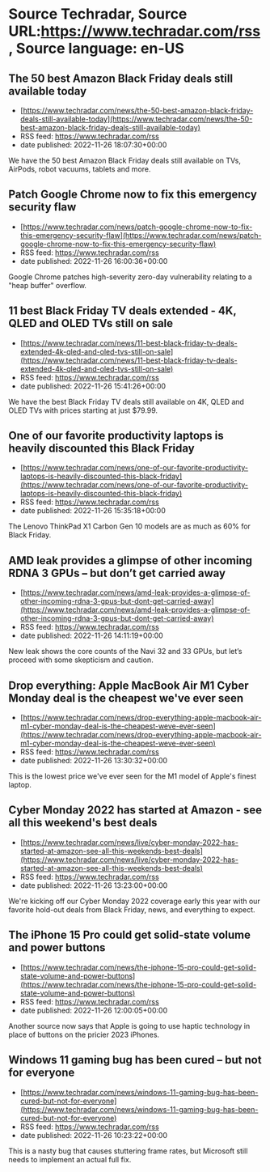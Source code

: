# Source Techradar, Source URL:https://www.techradar.com/rss, Source language: en-US

## The 50 best Amazon Black Friday deals still available today
 - [https://www.techradar.com/news/the-50-best-amazon-black-friday-deals-still-available-today](https://www.techradar.com/news/the-50-best-amazon-black-friday-deals-still-available-today)
 - RSS feed: https://www.techradar.com/rss
 - date published: 2022-11-26 18:07:30+00:00

We have the 50 best Amazon Black Friday deals still available on TVs, AirPods, robot vacuums, tablets and more.

## Patch Google Chrome now to fix this emergency security flaw
 - [https://www.techradar.com/news/patch-google-chrome-now-to-fix-this-emergency-security-flaw](https://www.techradar.com/news/patch-google-chrome-now-to-fix-this-emergency-security-flaw)
 - RSS feed: https://www.techradar.com/rss
 - date published: 2022-11-26 16:00:36+00:00

Google Chrome patches high-severity zero-day vulnerability relating to a "heap buffer" overflow.

## 11 best Black Friday TV deals extended - 4K, QLED and OLED TVs still on sale
 - [https://www.techradar.com/news/11-best-black-friday-tv-deals-extended-4k-qled-and-oled-tvs-still-on-sale](https://www.techradar.com/news/11-best-black-friday-tv-deals-extended-4k-qled-and-oled-tvs-still-on-sale)
 - RSS feed: https://www.techradar.com/rss
 - date published: 2022-11-26 15:41:26+00:00

We have the best Black Friday TV deals still available on 4K, QLED and OLED TVs with prices starting at just $79.99.

## One of our favorite productivity laptops is heavily discounted this Black Friday
 - [https://www.techradar.com/news/one-of-our-favorite-productivity-laptops-is-heavily-discounted-this-black-friday](https://www.techradar.com/news/one-of-our-favorite-productivity-laptops-is-heavily-discounted-this-black-friday)
 - RSS feed: https://www.techradar.com/rss
 - date published: 2022-11-26 15:35:18+00:00

The Lenovo ThinkPad X1 Carbon Gen 10 models are as much as 60% for Black Friday.

## AMD leak provides a glimpse of other incoming RDNA 3 GPUs – but don’t get carried away
 - [https://www.techradar.com/news/amd-leak-provides-a-glimpse-of-other-incoming-rdna-3-gpus-but-dont-get-carried-away](https://www.techradar.com/news/amd-leak-provides-a-glimpse-of-other-incoming-rdna-3-gpus-but-dont-get-carried-away)
 - RSS feed: https://www.techradar.com/rss
 - date published: 2022-11-26 14:11:19+00:00

New leak shows the core counts of the Navi 32 and 33 GPUs, but let’s proceed with some skepticism and caution.

## Drop everything: Apple MacBook Air M1 Cyber Monday deal is the cheapest we've ever seen
 - [https://www.techradar.com/news/drop-everything-apple-macbook-air-m1-cyber-monday-deal-is-the-cheapest-weve-ever-seen](https://www.techradar.com/news/drop-everything-apple-macbook-air-m1-cyber-monday-deal-is-the-cheapest-weve-ever-seen)
 - RSS feed: https://www.techradar.com/rss
 - date published: 2022-11-26 13:30:32+00:00

This is the lowest price we've ever seen for the M1 model of Apple's finest laptop.

## Cyber Monday 2022 has started at Amazon - see all this weekend's best deals
 - [https://www.techradar.com/news/live/cyber-monday-2022-has-started-at-amazon-see-all-this-weekends-best-deals](https://www.techradar.com/news/live/cyber-monday-2022-has-started-at-amazon-see-all-this-weekends-best-deals)
 - RSS feed: https://www.techradar.com/rss
 - date published: 2022-11-26 13:23:00+00:00

We're kicking off our Cyber Monday 2022 coverage early this year with our favorite hold-out deals from Black Friday, news, and everything to expect.

## The iPhone 15 Pro could get solid-state volume and power buttons
 - [https://www.techradar.com/news/the-iphone-15-pro-could-get-solid-state-volume-and-power-buttons](https://www.techradar.com/news/the-iphone-15-pro-could-get-solid-state-volume-and-power-buttons)
 - RSS feed: https://www.techradar.com/rss
 - date published: 2022-11-26 12:00:05+00:00

Another source now says that Apple is going to use haptic technology in place of buttons on the pricier 2023 iPhones.

## Windows 11 gaming bug has been cured – but not for everyone
 - [https://www.techradar.com/news/windows-11-gaming-bug-has-been-cured-but-not-for-everyone](https://www.techradar.com/news/windows-11-gaming-bug-has-been-cured-but-not-for-everyone)
 - RSS feed: https://www.techradar.com/rss
 - date published: 2022-11-26 10:23:22+00:00

This is a nasty bug that causes stuttering frame rates, but Microsoft still needs to implement an actual full fix.
